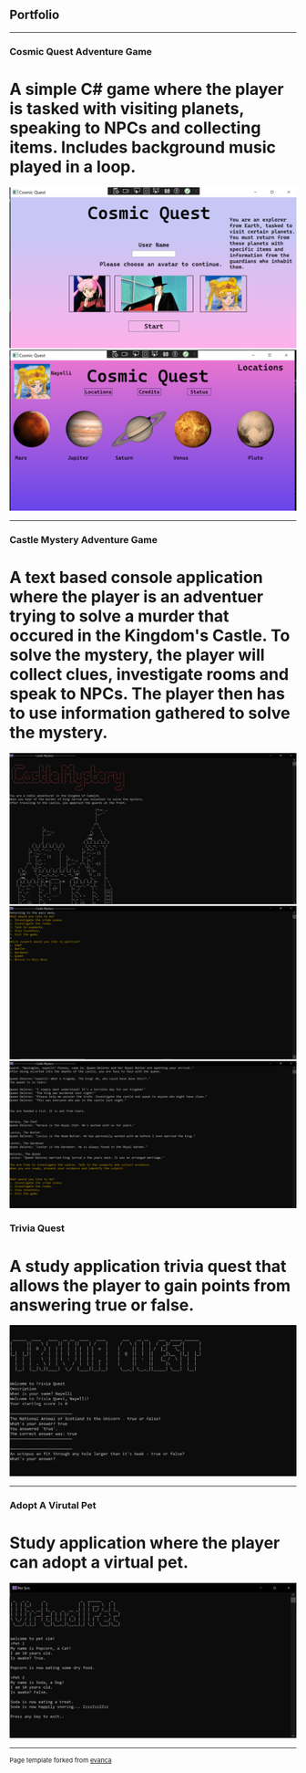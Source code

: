 ## Portfolio

---

### Cosmic Quest Adventure Game 
# A simple C# game where the player is tasked with visiting planets, speaking to NPCs and collecting items. Includes background music played in a loop.

<img src="images/cosmicquest1.PNG?raw=true"/>
<img src="images/cosmicquest2.PNG?raw=true"/>

---
### Castle Mystery Adventure Game
# A text based console application where the player is an adventuer trying to solve a murder that occured in the Kingdom's Castle. To solve the mystery, the player will collect clues, investigate rooms and speak to NPCs. The player then has to use information gathered to solve the mystery.


<img src="images/castlemystery1.PNG?raw=true"/>
<img src="images/castlemystery2.PNG?raw=true"/>
<img src="images/castlemystery3.PNG?raw=true"/>



### Trivia Quest
# A study application trivia quest that allows the player to gain points from answering true or false.
<img src="images/trivia quest.PNG?raw=true"/>

---

### Adopt A Virutal Pet
# Study application where the player can adopt a virtual pet.
<img src="images/virtualpet.PNG?raw=true"/>




---
<p style="font-size:11px">Page template forked from <a href="https://github.com/evanca/quick-portfolio">evanca</a></p>
<!-- Remove above link if you don't want to attibute -->
